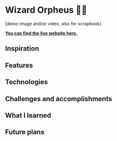 # Wizard Orpheus 🧙🏾

[demo image and/or video, also for scrapbook]

**[You can find the live website here.](???)**

## Inspiration
<!-- https://github.com/hackclub/wizard-orpheus -->

## Features

## Technologies

## Challenges and accomplishments

## What I learned

## Future plans
<!-- maybe changing secret password after each game? -->